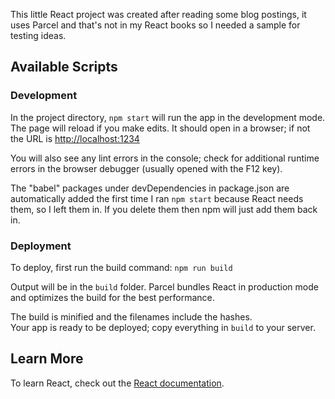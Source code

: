 This little React project was created after reading some blog postings,
it uses Parcel and that's not in my React books so I needed a sample for testing ideas.

## Available Scripts

### Development
In the project directory, `npm start`
will run the app in the development mode.
The page will reload if you make edits.
It should open in a browser; if not the URL is [http://localhost:1234](http://localhost:1234)

You will also see any lint errors in the console; check for additional runtime errors in the browser debugger (usually opened with the F12 key).

The "babel" packages under devDependencies in package.json are automatically added the first time I ran `npm start` because React needs them, so I left them in. If you delete them then npm will just add them back in.

### Deployment
To deploy, first run the build command: `npm run build`

Output will be in the `build` folder. Parcel bundles React in production mode and optimizes the build for the best performance.

The build is minified and the filenames include the hashes.<br>
Your app is ready to be deployed; copy everything in `build` to your server.

## Learn More

To learn React, check out the [React documentation](https://reactjs.org/).

